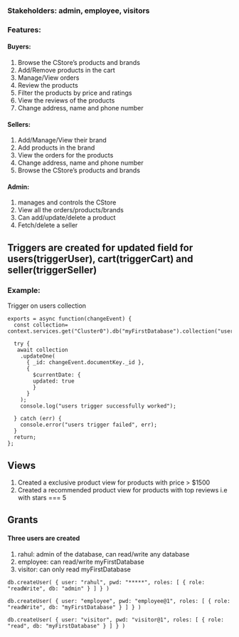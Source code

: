 ### Stakeholders: admin, employee, visitors

### Features:
#### Buyers:
1. Browse the CStore’s products and brands
2. Add/Remove products in the cart
3. Manage/View orders
4. Review the products
5. Filter the products by price and ratings
6. View the reviews of the products
7. Change address, name and phone number

#### Sellers:
1. Add/Manage/View their brand
2. Add products in the brand
3. View the orders for the products
4. Change address, name and phone number
5. Browse the CStore’s products and brands

#### Admin:
1. manages and controls the CStore
2. View all the orders/products/brands
3. Can add/update/delete a product
4. Fetch/delete a seller 

## Triggers are created for updated field for users(triggerUser), cart(triggerCart) and seller(triggerSeller)

### Example:

Trigger on users collection

```
exports = async function(changeEvent) {
  const collection= context.services.get("Cluster0").db("myFirstDatabase").collection("users");

  try {
   await collection
    .updateOne(
      { _id: changeEvent.documentKey._id },
      {
        $currentDate: {
        updated: true
        }
      }
    );
    console.log("users trigger successfully worked");

  } catch (err) {
    console.error("users trigger failed", err);
  }
  return;
};
```

## Views

1. Created a exclusive product view for products with price > $1500
2. Created a recommended product view for products with top reviews i.e with stars === 5

## Grants

#### Three users are created

1. rahul: admin of the database, can read/write any database
2. employee: can read/write myFirstDatabase
3. visitor: can only read myFirstDatabase

```
db.createUser( { user: "rahul", pwd: "*****", roles: [ { role: "readWrite", db: "admin" } ] } )

db.createUser( { user: "employee", pwd: "employee@1", roles: [ { role: "readWrite", db: "myFirstDatabase" } ] } )

db.createUser( { user: "visitor", pwd: "visitor@1", roles: [ { role: "read", db: "myFirstDatabase" } ] } )
```
